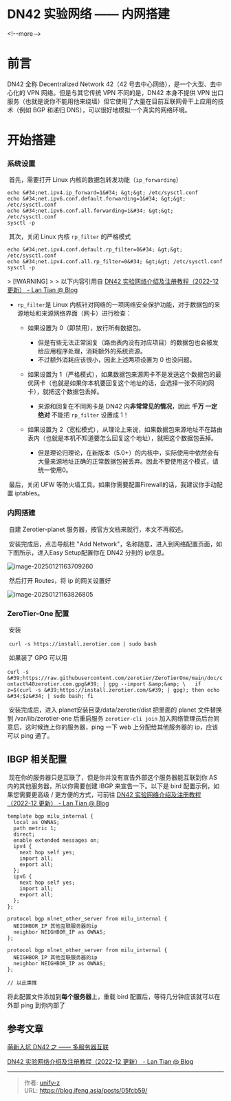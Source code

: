 # DN42 实验网络 —— 内网搭建


&lt;!--more--&gt;

# 前言

DN42 全称 Decentralized Network 42（42 号去中心网络），是一个大型、去中心化的 VPN 网络。但是与其它传统 VPN 不同的是，DN42 本身不提供 VPN 出口服务（也就是说你不能用他来绕墙）但它使用了大量在目前互联网骨干上应用的技术（例如 BGP 和递归 DNS），可以很好地模拟一个真实的网络环境。

# 开始搭建

### 系统设置

​	首先，需要打开 Linux 内核的数据包转发功能（```ip_forwarding```）

```
echo &#34;net.ipv4.ip_forward=1&#34; &gt;&gt; /etc/sysctl.conf
echo &#34;net.ipv6.conf.default.forwarding=1&#34; &gt;&gt; /etc/sysctl.conf
echo &#34;net.ipv6.conf.all.forwarding=1&#34; &gt;&gt; /etc/sysctl.conf
sysctl -p
```

​	其次，关闭 Linux 内核 `rp_filter` 的严格模式

```
echo &#34;net.ipv4.conf.default.rp_filter=0&#34; &gt;&gt; /etc/sysctl.conf
echo &#34;net.ipv4.conf.all.rp_filter=0&#34; &gt;&gt; /etc/sysctl.conf
sysctl -p
```

&gt; [!WARNING]
&gt;
&gt; 以下内容引用自 [DN42 实验网络介绍及注册教程（2022-12 更新） - Lan Tian @ Blog](https://lantian.pub/article/modify-website/dn42-experimental-network-2020.lantian/)

- ```rp_filter```是 Linux 内核针对网络的一项网络安全保护功能，对于数据包的来源地址和来源网络界面（网卡）进行检查：
  
  - 如果设置为 0（即禁用），放行所有数据包。
    - 但是有些无法正常回复（路由表内没有对应项目）的数据包也会被发给应用程序处理，消耗额外的系统资源。
    - 不过额外消耗应该很小，因此上述两项设置为 0 也没问题。
  
  - 如果设置为 1（严格模式），如果数据包来源网卡不是发送这个数据包的最优网卡（也就是如果你本机要回复这个地址的话，会选择一张不同的网卡），就把这个数据包丢掉。
    - 来源和回复在不同网卡是 DN42 内**非常常见的情况**，因此 **千万 一定 绝对** 不能把 `rp_filter` 设置成 1！
  
  - 如果设置为 2（宽松模式），从理论上来说，如果数据包来源地址不在路由表内（也就是本机不知道要怎么回复这个地址），就把这个数据包丢掉。
    - 但是理论归理论，在新版本（5.0&#43;）的内核中，实际使用中依然会有大量来源地址正确的正常数据包被丢弃。因此不要使用这个模式，请统一使用0。

​	最后，关闭 UFW 等防火墙工具。如果你需要配置Firewall的话，我建议你手动配置 iptables。

### 内网搭建

​	自建 Zerotier-planet 服务器，按官方文档来就行，本文不再叙述。

​	安装完成后，点击导航栏 &#34;Add Network&#34;，名称随意，进入到网络配置页面，如下图所示，进入Easy Setup配置你在 DN42 分到的 ip信息。

![image-20250121163709260](https://imgcdn.unifyz.5k.work/image-20250121163709260.png)

​	然后打开 Routes，将 ip 的网关设置好

![image-20250121163826805](https://imgcdn.unifyz.5k.work/image-20250121163826805.png)

### ZeroTier-One 配置

​	安装

​	```curl -s https://install.zerotier.com | sudo bash```

​	如果装了 GPG 可以用

​	```curl -s &#39;https://raw.githubusercontent.com/zerotier/ZeroTierOne/main/doc/contact%40zerotier.com.gpg&#39; | gpg --import &amp;&amp; \   if z=$(curl -s &#39;https://install.zerotier.com/&#39; | gpg); then echo &#34;$z&#34; | sudo bash; fi```

​	安装完成后，进入 planet安装目录/data/zerotier/dist 把里面的 planet 文件替换到 /var/lib/zerotier-one 后重启服务 ```zerotier-cli join``` 加入网络管理员后台同意后，这时候连上你的服务器，ping 一下 web 上分配给其他服务器的 ip，应该可以 ping 通了。

## IBGP 相关配置

​	现在你的服务器只是互联了，但是你并没有宣告外部这个服务器能互联到你 AS 内的其他服务器，所以你需要创建 IBGP 来宣告一下。以下是 bird 配置示例，如果您需要更高级 / 更方便的方式，可前往 [DN42 实验网络介绍及注册教程（2022-12 更新） - Lan Tian @ Blog](https://lantian.pub/article/modify-website/dn42-experimental-network-2020.lantian/#%E6%90%AD%E5%BB%BA%E4%BD%A0%E8%87%AA%E5%B7%B1%E7%9A%84%E5%86%85%E7%BD%91)

```
template bgp milu_internal {
  local as OWNAS;
  path metric 1;
  direct;
  enable extended messages on;
  ipv4 {
    next hop self yes;
    import all;
    export all;
  };
  ipv6 {
    next hop self yes;
    import all;
    export all;
  };
};

protocol bgp mlnet_other_server from milu_internal {
  NEIGHBOR_IP 其他互联服务器的ip
  neighbor NEIGHBOR_IP as OWNAS;
};

protocol bgp mlnet_other_server from milu_internal {
  NEIGHBOR_IP 其他互联服务器的ip
  neighbor NEIGHBOR_IP as OWNAS;
};

// 以此类推
```

将此配置文件添加到**每个服务器**上，重载 bird 配置后，等待几分钟应该就可以在外部 ping 到你内部了

## 参考文章

[萌新入坑 DN42 之 —— 多服务器互联](https://milu.ink/313.html)

[DN42 实验网络介绍及注册教程（2022-12 更新） - Lan Tian @ Blog](https://lantian.pub/article/modify-website/dn42-experimental-network-2020.lantian/#%E6%90%AD%E5%BB%BA%E4%BD%A0%E8%87%AA%E5%B7%B1%E7%9A%84%E5%86%85%E7%BD%91)



---

> 作者: [unify-z](https://blog.ifeng.asia/)  
> URL: https://blog.ifeng.asia/posts/05fcb59/  

